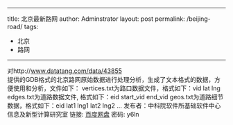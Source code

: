 ---
title: 北京最新路网
author: Adminstrator
layout: post
permalink:  /beijing-road/
tags:
  - 北京
  - 路网
  
-------
对http://www.datatang.com/data/43855      
提供的GDB格式的北京路网原始数据进行处理分析，生成了文本格式的数据，方便使用和分析，文件如下：
vertices.txt为路口数据文件，格式如下：vid lat lng
edges.txt为道路数据文件, 格式如下：eid start_vid end_vid
geos.txt为道路细节数据，格式如下：eid lat1 lng1 lat2 lng2 ...
发布者：中科院软件所基础软件中心信息及新型计算研究室
链接: [百度网盘](http://pan.baidu.com/s/1bnGKNiJ) 密码: y6ln
